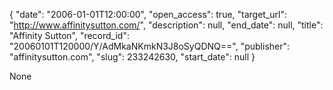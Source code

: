 {
  "date": "2006-01-01T12:00:00", 
  "open_access": true, 
  "target_url": "http://www.affinitysutton.com/", 
  "description": null, 
  "end_date": null, 
  "title": "Affinity Sutton", 
  "record_id": "20060101T120000/Y/AdMkaNKmkN3J8oSyQDNQ==", 
  "publisher": "affinitysutton.com", 
  "slug": 233242630, 
  "start_date": null
}

None